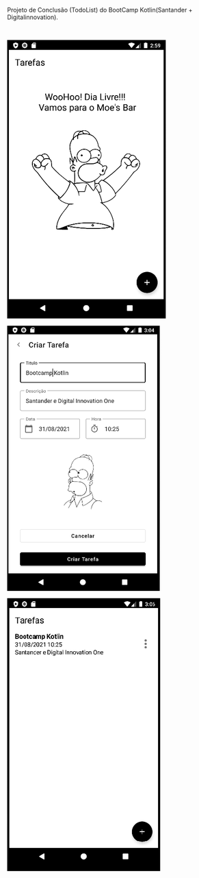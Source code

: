 Projeto de Conclusão (TodoList) do BootCamp Kotlin(Santander + Digitalinnovation).



​	


![Screenshot](image/image-20210831115959496.png)

![](image\image-20210831120419716.png)

![](\image\image-20210831120615468.png)

